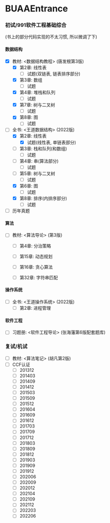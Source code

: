 # BUAAEntrance

### 初试/991软件工程基础综合

(书上的部分代码实现的不太习惯, 所以微调了下)

#### 数据结构
- [x] 教材: <数据结构教程> (唐发根第3版)
    - [x] 第2章: 线性表
      - [ ] 试题(双链表, 链表排序部分)
    - [x] 第3章: 数组
      - [ ] 试题
    - [x] 第4章: 堆栈和队列
      - [ ] 试题
    - [x] 第7章: 树与二叉树
      - [ ] 试题
    - [x] 第8章: 图
      - [ ] 试题
- [ ] 全书: <王道数据结构> (2022版)
    - [x] 第2章: 线性表
      - [x] 试题(线性表, 单链表部分)
    - [ ] 第3章: 栈和队列(和数组)
      - [ ] 试题
    - [ ] 第4章: 串(算法部分)
      - [ ] 试题
    - [ ] 第5章: 树与二叉树
      - [ ] 试题
    - [x] 第6章: 图
      - [ ] 试题
    - [x] 第8章: 排序(内排序部分)
      - [ ] 试题
- [ ] 历年真题

[//]: # (- [ ] 拔高: <算法与数据结构考研试题精析> &#40;数据结构1800&#41; 部分代码)

#### 算法
- [ ] 教材: <算法导论> (第3版)
  - [ ] 第4章: 分治策略
  - [ ] 第15章: 动态规划
  - [ ] 第16章: 贪心算法
  - [ ] 第32章: 字符串匹配


[//]: # (以下这个课好像是伪代码, 所以略过, 不过讲得是很好的, 工信部高校讲课水平感觉都挺棒的, 从不死板念PPT)

[//]: # (- [ ] 教程: <算法设计与分析> &#40;[北航MOOC]&#40;https://www.icourse163.org/course/BUAA-1449777166&#41;&#41;)

[//]: # (  - [ ] 分治)

[//]: # (  - [ ] 动态规划)

[//]: # (  - [ ] 贪心)

[//]: # (  - [ ] 图算法)


#### 操作系统
- [ ] 全书: <王道操作系统> (2022版)
    - [ ] 第2章: 进程管理

#### 软件工程
- [ ] 习题册: <软件工程导论> (张海藩第6版配套题库)

### 复试/机试
- [ ] 教材: <算法笔记> (胡凡第2版)
- [ ] CCF认证
  - [ ] 201312
  - [ ] 201403
  - [ ] 201409
  - [ ] 201412
  - [ ] 201503
  - [ ] 201509
  - [ ] 201512
  - [ ] 201604
  - [ ] 201609
  - [ ] 201612
  - [ ] 201703
  - [ ] 201709
  - [ ] 201712
  - [ ] 201803
  - [ ] 201809
  - [ ] 201812
  - [ ] 201903
  - [ ] 201909
  - [ ] 201912
  - [ ] 202006
  - [ ] 202009
  - [ ] 202012
  - [ ] 202104
  - [ ] 202109
  - [ ] 202112
  - [ ] 202203
  - [ ] 202206
